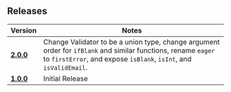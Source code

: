 ## Releases
| Version | Notes |
| ------- | ----- |
| [**2.0.0**](https://github.com/rtfeldman/elm-validate/tree/1.0.0) | Change Validator to be a union type, change argument order for `ifBlank` and similar functions, rename `eager` to `firstError`, and expose `isBlank`, `isInt`, and `isValidEmail`.
| [**1.0.0**](https://github.com/rtfeldman/elm-validate/tree/1.0.0) | Initial Release
